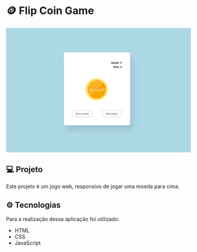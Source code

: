 # 🪙 Flip Coin Game
<img src="./assets/thumbnail.png">

## 💻 Projeto
Este projeto é um jogo web, responsivo de jogar uma moeda para cima.

## ⚙️ Tecnologias
Para a realização dessa aplicação foi utilizado:
- HTML
- CSS
- JavaScript

